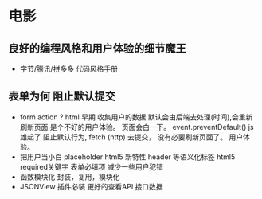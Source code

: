 # 电影

## 良好的编程风格和用户体验的细节魔王
  - 字节/腾讯/拼多多 代码风格手册

## 表单为何 阻止默认提交
- form action ?
  html 早期 收集用户的数据 默认会由后端去处理(时间),会重新刷新页面,是个不好的用户体验。
  页面会白一下。
  event.preventDefault() js雄起了 阻止默认行为, fetch (http) 去提交， 没有必要刷新页面了。
  用户体验。
- 把用户当小白
  placeholder html5 新特性
  header 等语义化标签 html5
  required关键字 表单必填项 减少一些用户犯错
- 函数模块化
  封装，复用，模块化 
- JSONView 插件必装 更好的查看API 接口数据